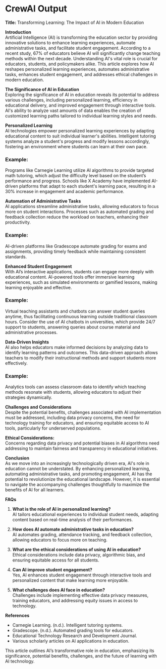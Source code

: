 # CrewAI Output

**Title:** Transforming Learning: The Impact of AI in Modern Education

**Introduction**  
Artificial Intelligence (AI) is transforming the education sector by providing innovative solutions to enhance learning experiences, automate administrative tasks, and facilitate student engagement. According to a recent study, 67% of educators believe AI will significantly change teaching methods within the next decade. Understanding AI's vital role is crucial for educators, students, and policymakers alike. This article explores how AI reshapes personalized learning experiences, automates administrative tasks, enhances student engagement, and addresses ethical challenges in modern education.

**The Significance of AI in Education**  
Exploring the significance of AI in education reveals its potential to address various challenges, including personalized learning, efficiency in educational delivery, and improved engagement through interactive tools. AI's ability to analyze vast amounts of data enables the creation of customized learning paths tailored to individual learning styles and needs.

**Personalized Learning**  
AI technologies empower personalized learning experiences by adapting educational content to suit individual learner's abilities. Intelligent tutoring systems analyze a student's progress and modify lessons accordingly, fostering an environment where students can learn at their own pace.

### Example:  
Programs like Carnegie Learning utilize AI algorithms to provide targeted math tutoring, which adjust the difficulty level based on the student’s performance and progress. Schools like X Academy have implemented AI-driven platforms that adapt to each student's learning pace, resulting in a 30% increase in engagement and academic performance.

**Automation of Administrative Tasks**  
AI applications streamline administrative tasks, allowing educators to focus more on student interactions. Processes such as automated grading and feedback collection reduce the workload on teachers, enhancing their productivity.

### Example:  
AI-driven platforms like Gradescope automate grading for exams and assignments, providing timely feedback while maintaining consistent standards.

**Enhanced Student Engagement**  
With AI’s interactive applications, students can engage more deeply with educational content. AI-powered tools offer immersive learning experiences, such as simulated environments or gamified lessons, making learning enjoyable and effective.

### Example:  
Virtual teaching assistants and chatbots can answer student queries anytime, thus facilitating continuous learning outside traditional classroom hours. Consider the use of AI chatbots in universities, which provide 24/7 support to students, answering queries about course material and administrative processes.

**Data-Driven Insights**  
AI also helps educators make informed decisions by analyzing data to identify learning patterns and outcomes. This data-driven approach allows teachers to modify their instructional methods and support students more effectively.

### Example:  
Analytics tools can assess classroom data to identify which teaching methods resonate with students, allowing educators to adjust their strategies dynamically.

**Challenges and Considerations**  
Despite the potential benefits, challenges associated with AI implementation must be addressed, including data privacy concerns, the need for technology training for educators, and ensuring equitable access to AI tools, particularly for underserved populations.

**Ethical Considerations:**  
Concerns regarding data privacy and potential biases in AI algorithms need addressing to maintain fairness and transparency in educational initiatives.

**Conclusion**  
As we move into an increasingly technologically driven era, AI's role in education cannot be understated. By enhancing personalized learning, automating administrative tasks, and promoting engagement, AI has the potential to revolutionize the educational landscape. However, it is essential to navigate the accompanying challenges thoughtfully to maximize the benefits of AI for all learners.

**FAQs**  
1. **What is the role of AI in personalized learning?**  
   AI tailors educational experiences to individual student needs, adapting content based on real-time analysis of their performances.

2. **How does AI automate administrative tasks in education?**  
   AI automates grading, attendance tracking, and feedback collection, allowing educators to focus more on teaching.

3. **What are the ethical considerations of using AI in education?**  
   Ethical considerations include data privacy, algorithmic bias, and ensuring equitable access for all students.

4. **Can AI improve student engagement?**  
   Yes, AI enhances student engagement through interactive tools and personalized content that make learning more enjoyable.

5. **What challenges does AI face in education?**  
   Challenges include implementing effective data privacy measures, training educators, and addressing equity issues in access to technology.

**References**  
- Carnegie Learning. (n.d.). Intelligent tutoring systems.  
- Gradescope. (n.d.). Automated grading tools for educators.  
- Educational Technology Research and Development Journal.  
- Various scholarly articles on AI applications in education.  

This article outlines AI’s transformative role in education, emphasizing its significance, potential benefits, challenges, and the future of learning with AI technology.
```